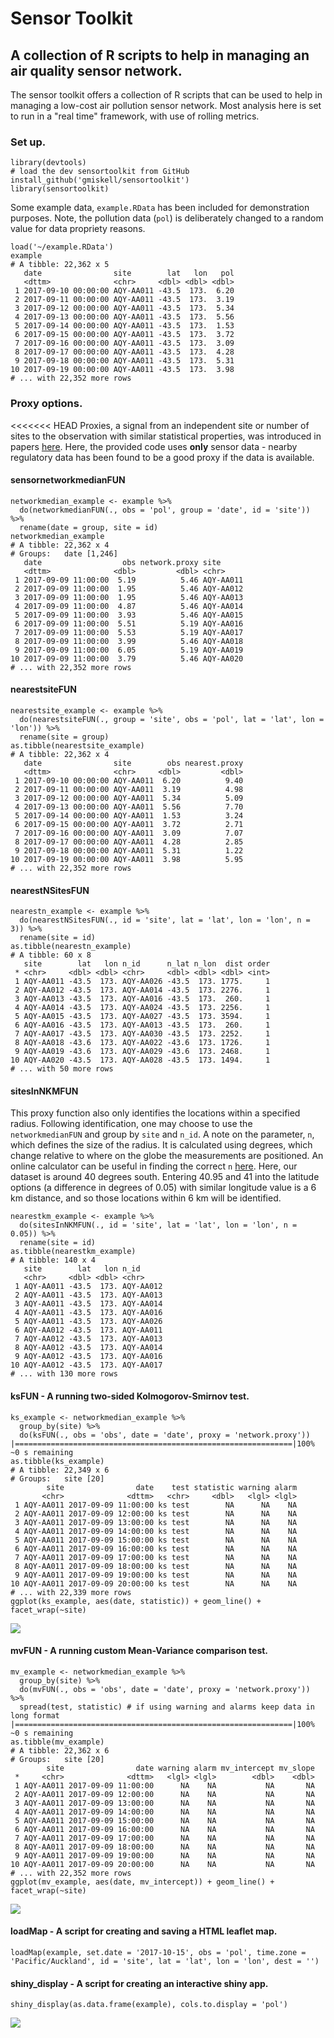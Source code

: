 # Sensor Toolkit
## A collection of R scripts to help in managing an air quality sensor network.

The sensor toolkit offers a collection of R scripts that can be used to help in managing a low-cost air pollution sensor network. Most analysis here is set to run in a "real time" framework, with use of rolling metrics.

### Set up.
    
    library(devtools)
    # load the dev sensortoolkit from GitHub
    install_github('gmiskell/sensortoolkit')
    library(sensortoolkit)
    
Some example data, `example.RData` has been included for demonstration purposes. Note, the pollution data (`pol`) is deliberately changed to a random value for data propriety reasons.

    load('~/example.RData')   
	example
	# A tibble: 22,362 x 5
	   date                site        lat   lon   pol
	   <dttm>              <chr>     <dbl> <dbl> <dbl>
	 1 2017-09-10 00:00:00 AQY-AA011 -43.5  173.  6.20
	 2 2017-09-11 00:00:00 AQY-AA011 -43.5  173.  3.19
	 3 2017-09-12 00:00:00 AQY-AA011 -43.5  173.  5.34
	 4 2017-09-13 00:00:00 AQY-AA011 -43.5  173.  5.56
	 5 2017-09-14 00:00:00 AQY-AA011 -43.5  173.  1.53
	 6 2017-09-15 00:00:00 AQY-AA011 -43.5  173.  3.72
	 7 2017-09-16 00:00:00 AQY-AA011 -43.5  173.  3.09
	 8 2017-09-17 00:00:00 AQY-AA011 -43.5  173.  4.28
	 9 2017-09-18 00:00:00 AQY-AA011 -43.5  173.  5.31
	10 2017-09-19 00:00:00 AQY-AA011 -43.5  173.  3.98
	# ... with 22,352 more rows
    
### Proxy options.
<<<<<<< HEAD
Proxies, a signal from an independent site or number of sites to the observation with similar statistical properties, was introduced in papers [here](https://www.researchgate.net/publication/286479082_Data_Verification_Tools_for_Minimizing_Management_Costs_of_Dense_Air-Quality_Monitoring_Networks). Here, the provided code uses **only** sensor data - nearby regulatory data has been found to be a good proxy if the data is available.

#### sensornetworkmedianFUN

    networkmedian_example <- example %>%
      do(networkmedianFUN(., obs = 'pol', group = 'date', id = 'site')) %>%
      rename(date = group, site = id)
    networkmedian_example
	# A tibble: 22,362 x 4
	# Groups:   date [1,246]
	   date                  obs network.proxy site     
	   <dttm>              <dbl>         <dbl> <chr>    
	 1 2017-09-09 11:00:00  5.19          5.46 AQY-AA011
	 2 2017-09-09 11:00:00  1.95          5.46 AQY-AA012
	 3 2017-09-09 11:00:00  1.95          5.46 AQY-AA013
	 4 2017-09-09 11:00:00  4.87          5.46 AQY-AA014
	 5 2017-09-09 11:00:00  3.93          5.46 AQY-AA015
	 6 2017-09-09 11:00:00  5.51          5.19 AQY-AA016
	 7 2017-09-09 11:00:00  5.53          5.19 AQY-AA017
	 8 2017-09-09 11:00:00  3.99          5.46 AQY-AA018
	 9 2017-09-09 11:00:00  6.05          5.19 AQY-AA019
	10 2017-09-09 11:00:00  3.79          5.46 AQY-AA020
	# ... with 22,352 more rows

#### nearestsiteFUN

    nearestsite_example <- example %>% 
      do(nearestsiteFUN(., group = 'site', obs = 'pol', lat = 'lat', lon = 'lon')) %>% 
      rename(site = group)
    as.tibble(nearestsite_example)
	# A tibble: 22,362 x 4
	   date                site        obs nearest.proxy
	   <dttm>              <chr>     <dbl>         <dbl>
	 1 2017-09-10 00:00:00 AQY-AA011  6.20          9.40
	 2 2017-09-11 00:00:00 AQY-AA011  3.19          4.98
	 3 2017-09-12 00:00:00 AQY-AA011  5.34          5.09
	 4 2017-09-13 00:00:00 AQY-AA011  5.56          7.70
	 5 2017-09-14 00:00:00 AQY-AA011  1.53          3.24
	 6 2017-09-15 00:00:00 AQY-AA011  3.72          2.71
	 7 2017-09-16 00:00:00 AQY-AA011  3.09          7.07
	 8 2017-09-17 00:00:00 AQY-AA011  4.28          2.85
	 9 2017-09-18 00:00:00 AQY-AA011  5.31          1.22
	10 2017-09-19 00:00:00 AQY-AA011  3.98          5.95
	# ... with 22,352 more rows
	
#### nearestNSitesFUN

    nearestn_example <- example %>% 
      do(nearestNSitesFUN(., id = 'site', lat = 'lat', lon = 'lon', n = 3)) %>%
      rename(site = id)
    as.tibble(nearestn_example)
	# A tibble: 60 x 8
	   site        lat   lon n_id      n_lat n_lon  dist order
	 * <chr>     <dbl> <dbl> <chr>     <dbl> <dbl> <dbl> <int>
	 1 AQY-AA011 -43.5  173. AQY-AA026 -43.5  173. 1775.     1
	 2 AQY-AA012 -43.5  173. AQY-AA014 -43.5  173. 2276.     1
	 3 AQY-AA013 -43.5  173. AQY-AA016 -43.5  173.  260.     1
	 4 AQY-AA014 -43.5  173. AQY-AA024 -43.5  173. 2256.     1
	 5 AQY-AA015 -43.5  173. AQY-AA027 -43.5  173. 3594.     1
	 6 AQY-AA016 -43.5  173. AQY-AA013 -43.5  173.  260.     1
	 7 AQY-AA017 -43.5  173. AQY-AA030 -43.5  173. 2252.     1
	 8 AQY-AA018 -43.6  173. AQY-AA022 -43.6  173. 1726.     1
	 9 AQY-AA019 -43.6  173. AQY-AA029 -43.6  173. 2468.     1
	10 AQY-AA020 -43.5  173. AQY-AA028 -43.5  173. 1494.     1
	# ... with 50 more rows
  
#### sitesInNKMFUN
This proxy function also only identifies the locations within a specified radius. Following identification, one may choose to use the `networkmedianFUN` and group by `site` and `n_id`. A note on the parameter, `n`, which defines the size of the radius. It is calculated using degrees, which change relative to where on the globe the measurements are positioned. An online calculator can be useful in finding the correct `n` [here](https://www.nhc.noaa.gov/gccalc.shtml). Here, our dataset is around 40 degrees south. Entering 40.95 and 41 into the latitude options (a difference in degrees of 0.05) with similar longitude value is a 6 km distance, and so those locations within 6 km will be identified.

    nearestkm_example <- example %>% 
      do(sitesInNKMFUN(., id = 'site', lat = 'lat', lon = 'lon', n = 0.05)) %>%
      rename(site = id)
	as.tibble(nearestkm_example)
	# A tibble: 140 x 4
	   site        lat   lon n_id     
	   <chr>     <dbl> <dbl> <chr>    
	 1 AQY-AA011 -43.5  173. AQY-AA012
	 2 AQY-AA011 -43.5  173. AQY-AA013
	 3 AQY-AA011 -43.5  173. AQY-AA014
	 4 AQY-AA011 -43.5  173. AQY-AA016
	 5 AQY-AA011 -43.5  173. AQY-AA026
	 6 AQY-AA012 -43.5  173. AQY-AA011
	 7 AQY-AA012 -43.5  173. AQY-AA013
	 8 AQY-AA012 -43.5  173. AQY-AA014
	 9 AQY-AA012 -43.5  173. AQY-AA016
	10 AQY-AA012 -43.5  173. AQY-AA017
	# ... with 130 more rows

#### ksFUN - A running two-sided Kolmogorov-Smirnov test.

    ks_example <- networkmedian_example %>% 
      group_by(site) %>% 
      do(ksFUN(., obs = 'obs', date = 'date', proxy = 'network.proxy'))
    |==============================================================|100% ~0 s remaining     
    as.tibble(ks_example)
    # A tibble: 22,349 x 6
    # Groups:   site [20]
            site                date    test statistic warning alarm
           <chr>              <dttm>   <chr>     <dbl>   <lgl> <lgl>
     1 AQY-AA011 2017-09-09 11:00:00 ks test        NA      NA    NA
     2 AQY-AA011 2017-09-09 12:00:00 ks test        NA      NA    NA
     3 AQY-AA011 2017-09-09 13:00:00 ks test        NA      NA    NA
     4 AQY-AA011 2017-09-09 14:00:00 ks test        NA      NA    NA
     5 AQY-AA011 2017-09-09 15:00:00 ks test        NA      NA    NA
     6 AQY-AA011 2017-09-09 16:00:00 ks test        NA      NA    NA
     7 AQY-AA011 2017-09-09 17:00:00 ks test        NA      NA    NA
     8 AQY-AA011 2017-09-09 18:00:00 ks test        NA      NA    NA
     9 AQY-AA011 2017-09-09 19:00:00 ks test        NA      NA    NA
    10 AQY-AA011 2017-09-09 20:00:00 ks test        NA      NA    NA
    # ... with 22,339 more rows
    ggplot(ks_example, aes(date, statistic)) + geom_line() + facet_wrap(~site)

![](https://github.com/gmiskell/sensortoolkit/blob/master/ks_example.png)

#### mvFUN - A running custom Mean-Variance comparison test.

    mv_example <- networkmedian_example %>% 
      group_by(site) %>% 
      do(mvFUN(., obs = 'obs', date = 'date', proxy = 'network.proxy')) %>% 
      spread(test, statistic) # if using warning and alarms keep data in long format
    |==============================================================|100% ~0 s remaining     
    as.tibble(mv_example)
    # A tibble: 22,362 x 6
    # Groups:   site [20]
            site                date warning alarm mv_intercept mv_slope
     *     <chr>              <dttm>   <lgl> <lgl>        <dbl>    <dbl>
     1 AQY-AA011 2017-09-09 11:00:00      NA    NA           NA       NA
     2 AQY-AA011 2017-09-09 12:00:00      NA    NA           NA       NA
     3 AQY-AA011 2017-09-09 13:00:00      NA    NA           NA       NA
     4 AQY-AA011 2017-09-09 14:00:00      NA    NA           NA       NA
     5 AQY-AA011 2017-09-09 15:00:00      NA    NA           NA       NA
     6 AQY-AA011 2017-09-09 16:00:00      NA    NA           NA       NA
     7 AQY-AA011 2017-09-09 17:00:00      NA    NA           NA       NA
     8 AQY-AA011 2017-09-09 18:00:00      NA    NA           NA       NA
     9 AQY-AA011 2017-09-09 19:00:00      NA    NA           NA       NA
    10 AQY-AA011 2017-09-09 20:00:00      NA    NA           NA       NA
    # ... with 22,352 more rows
    ggplot(mv_example, aes(date, mv_intercept)) + geom_line() + facet_wrap(~site)
    
![](https://github.com/gmiskell/sensortoolkit/blob/master/mv_example.png)

#### loadMap - A script for creating and saving a HTML leaflet map.

    loadMap(example, set.date = '2017-10-15', obs = 'pol', time.zone = 'Pacific/Auckland', id = 'site', lat = 'lat', lon = 'lon', dest = '')

#### shiny_display - A script for creating an interactive shiny app.

    shiny_display(as.data.frame(example), cols.to.display = 'pol')

![](https://github.com/gmiskell/sensortoolkit/blob/master/shiny_example.png)
